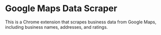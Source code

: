 # Google Maps Data Scraper

This is a Chrome extension that scrapes business data from Google Maps, including business names, addresses, and ratings.
